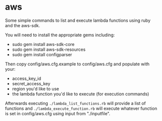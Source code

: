 # aws
 
Some simple commands to list and execute lambda functions using ruby and the aws-sdk.

You will need to install the appropriate gems including:
 
* sudo gem install aws-sdk-core
* sudo gem install aws-sdk-resources
* sudo gem install configparser

Then copy config/aws.cfg.example to config/aws.cfg and populate with your:

* access_key_id
* secret_access_key
* region you'd like to use
* the lambda function you'd like to execute (for execution commands)

Afterwards executing `./lambda_list_functions.rb` will provide a list of functions and `./lambda_execute_function.rb` will execute whatever function is set in config/aws.cfg using input from "./inputfile".
